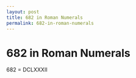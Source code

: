 ```yaml
---
layout: post
title: 682 in Roman Numerals
permalink: 682-in-roman-numerals
---
```


# 682 in Roman Numerals

682 = DCLXXXII
